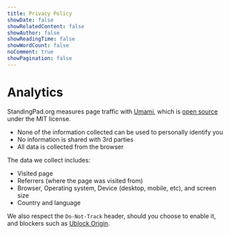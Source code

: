 ```yaml
---
title: Privacy Policy
showDate: false
showRelatedContent: false
showAuthor: false
showReadingTime: false
showWordCount: false
noComment: true
showPagination: false
---
```


# Analytics

StandingPad.org measures page traffic with [Umami](https://umami.is), which is [open source](https://github.com/umami-software/umami) under the MIT license. 
- None of the information collected can be used to personally identify you 
- No information is shared with 3rd parties 
- All data is collected from the browser

The data we collect includes:
- Visited page
- Referrers (where the page was visited from)
- Browser, Operating system, Device (desktop, mobile, etc), and screen size
- Country and language

We also respect the `Do-Not-Track` header, should you choose to enable it, and blockers such as [Ublock Origin](https://github.com/gorhill/uBlock).
